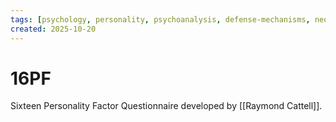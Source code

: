 ```yaml
---
tags: [psychology, personality, psychoanalysis, defense-mechanisms, neo-freudians, social-cognitive, traits, big-five, assessment, mbti]
created: 2025-10-20
---
```

# 16PF

Sixteen Personality Factor Questionnaire developed by [[Raymond Cattell]].
